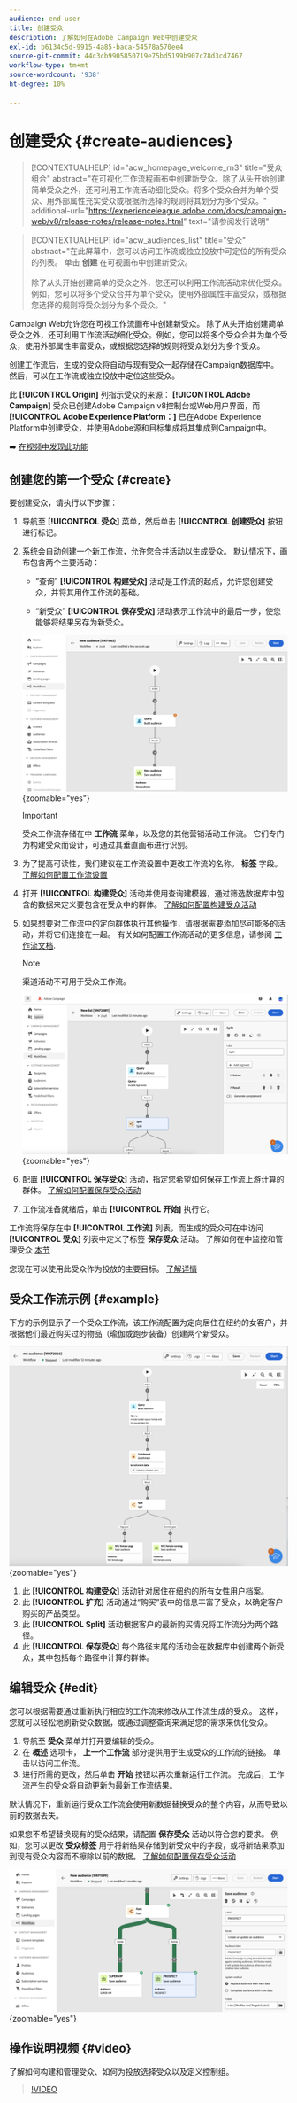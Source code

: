 ```yaml
---
audience: end-user
title: 创建受众
description: 了解如何在Adobe Campaign Web中创建受众
exl-id: b6134c5d-9915-4a85-baca-54578a570ee4
source-git-commit: 44c3cb9905850719e75bd5199b907c78d3cd7467
workflow-type: tm+mt
source-wordcount: '938'
ht-degree: 10%

---
```


# 创建受众 {#create-audiences}

>[!CONTEXTUALHELP]
>id="acw_homepage_welcome_rn3"
>title="受众组合"
>abstract="在可视化工作流程画布中创建新受众。除了从头开始创建简单受众之外，还可利用工作流活动细化受众。将多个受众合并为单个受众、用外部属性充实受众或根据所选择的规则将其划分为多个受众。"
>additional-url="https://experienceleague.adobe.com/docs/campaign-web/v8/release-notes/release-notes.html" text="请参阅发行说明"

>[!CONTEXTUALHELP]
>id="acw_audiences_list"
>title="受众"
>abstract="在此屏幕中，您可以访问工作流或独立投放中可定位的所有受众的列表。 单击 **创建** 在可视画布中创建新受众。<br/><br/>除了从头开始创建简单的受众之外，您还可以利用工作流活动来优化受众。 例如，您可以将多个受众合并为单个受众，使用外部属性丰富受众，或根据您选择的规则将受众划分为多个受众。"

<!--
[!CONTEXTUALHELP]
>id="acw_audiences_create_settings"
>title="Audience settings"
>abstract="Enter the name of the audience and additional options, then click the **Create Audience** button."-->

Campaign Web允许您在可视工作流画布中创建新受众。 除了从头开始创建简单受众之外，还可利用工作流活动细化受众。例如，您可以将多个受众合并为单个受众，使用外部属性丰富受众，或根据您选择的规则将受众划分为多个受众。

创建工作流后，生成的受众将自动与现有受众一起存储在Campaign数据库中。 然后，可以在工作流或独立投放中定位这些受众。

此 **[!UICONTROL Origin]** 列指示受众的来源： **[!UICONTROL Adobe Campaign]** 受众已创建Adobe Campaign v8控制台或Web用户界面，而 **[!UICONTROL Adobe Experience Platform：]** 已在Adobe Experience Platform中创建受众，并使用Adobe源和目标集成将其集成到Campaign中。

➡️ [在视频中发现此功能](#video)

## 创建您的第一个受众 {#create}

要创建受众，请执行以下步骤：

1. 导航至 **[!UICONTROL 受众]** 菜单，然后单击 **[!UICONTROL 创建受众]** 按钮进行标记。

1. 系统会自动创建一个新工作流，允许您合并活动以生成受众。 默认情况下，画布包含两个主要活动：

   * “查询” **[!UICONTROL 构建受众]** 活动是工作流的起点，允许您创建受众，并将其用作工作流的基础。

   * “新受众” **[!UICONTROL 保存受众]** 活动表示工作流中的最后一步，使您能够将结果另存为新受众。

   ![](assets/create-audience-blank.png){zoomable=&quot;yes&quot;}

   >[!IMPORTANT]
   >
   >受众工作流存储在中 **工作流** 菜单，以及您的其他营销活动工作流。 它们专门为构建受众而设计，可通过其垂直画布进行识别。

1. 为了提高可读性，我们建议在工作流设置中更改工作流的名称。 **标签** 字段。 [了解如何配置工作流设置](../workflows/workflow-settings.md)

1. 打开 **[!UICONTROL 构建受众]** 活动并使用查询建模器，通过筛选数据库中包含的数据来定义要包含在受众中的群体。 [了解如何配置构建受众活动](../workflows/activities/build-audience.md)

1. 如果想要对工作流中的定向群体执行其他操作，请根据需要添加尽可能多的活动，并将它们连接在一起。 有关如何配置工作流活动的更多信息，请参阅 [工作流文档](../workflows/activities/about-activities.md).

   >[!NOTE]
   >
   >渠道活动不可用于受众工作流。

   ![](assets/audience-creation-canvas.png){zoomable=&quot;yes&quot;}

1. 配置 **[!UICONTROL 保存受众]** 活动，指定您希望如何保存工作流上游计算的群体。 [了解如何配置保存受众活动](../workflows/activities/save-audience.md)

1. 工作流准备就绪后，单击 **[!UICONTROL 开始]** 执行它。

工作流将保存在中 **[!UICONTROL 工作流]** 列表，而生成的受众可在中访问 **[!UICONTROL 受众]** 列表中定义了标签 **保存受众** 活动。 了解如何在中监控和管理受众 [本节](manage-audience.md)

您现在可以使用此受众作为投放的主要目标。 [了解详情](add-audience.md)

## 受众工作流示例 {#example}

下方的示例显示了一个受众工作流，该工作流配置为定向居住在纽约的女客户，并根据他们最近购买过的物品（瑜伽或跑步装备）创建两个新受众。

![](assets/audiences-example.png){zoomable=&quot;yes&quot;}

1. 此 **[!UICONTROL 构建受众]** 活动针对居住在纽约的所有女性用户档案。
1. 此 **[!UICONTROL 扩充]** 活动通过“购买”表中的信息丰富了受众，以确定客户购买的产品类型。
1. 此 **[!UICONTROL Split]** 活动根据客户的最新购买情况将工作流分为两个路径。
1. 此 **[!UICONTROL 保存受众]** 每个路径末尾的活动会在数据库中创建两个新受众，其中包括每个路径中计算的群体。

## 编辑受众 {#edit}

您可以根据需要通过重新执行相应的工作流来修改从工作流生成的受众。 这样，您就可以轻松地刷新受众数据，或通过调整查询来满足您的需求来优化受众。

1. 导航至 **受众** 菜单并打开要编辑的受众。
1. 在 **概述** 选项卡， **上一个工作流** 部分提供用于生成受众的工作流的链接。 单击以访问工作流。
1. 进行所需的更改，然后单击 **开始** 按钮以再次重新运行工作流。 完成后，工作流产生的受众将自动更新为最新工作流结果。

默认情况下，重新运行受众工作流会使用新数据替换受众的整个内容，从而导致以前的数据丢失。

如果您不希望替换现有的受众结果，请配置 **保存受众** 活动以符合您的要求。 例如，您可以更改 **受众标签** 用于将新结果存储到新受众中的字段，或将新结果添加到现有受众内容而不擦除以前的数据。 [了解如何配置保存受众活动](../workflows/activities/save-audience.md)

![](assets/edit-audience-save.png){zoomable=&quot;yes&quot;}

## 操作说明视频 {#video}

了解如何构建和管理受众、如何为投放选择受众以及定义控制组。

>[!VIDEO](https://video.tv.adobe.com/v/3425861?quality=12)

